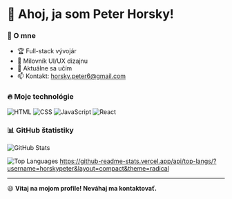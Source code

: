 # 👋 Ahoj, ja som Peter Horsky!

### 🚀 O mne
- 🏆 Full-stack vývojár
- 🎨 Milovník UI/UX dizajnu
- 🌱 Aktuálne sa učím 
- 📫 Kontakt: horsky.peter6@gmail.com

### 🔥 Moje technológie
![HTML](https://img.shields.io/badge/HTML5-E34F26?style=for-the-badge&logo=html5&logoColor=white)
![CSS](https://img.shields.io/badge/CSS3-1572B6?style=for-the-badge&logo=css3&logoColor=white)
![JavaScript](https://img.shields.io/badge/JavaScript-F7DF1E?style=for-the-badge&logo=javascript&logoColor=black)
![React](https://img.shields.io/badge/React-61DAFB?style=for-the-badge&logo=react&logoColor=black)

### 📊 GitHub štatistiky
![GitHub Stats](https://github-readme-stats.vercel.app/api?username=horskypeter&show_icons=true&theme=radical)

![Top Languages](https://github-readme-stats.vercel.app/api/top-langs/?username=horskypeter&layout=compact&theme=radical)
https://github-readme-stats.vercel.app/api/top-langs/?username=horskypeter&layout=compact&theme=radical

---

😃 **Vitaj na mojom profile! Neváhaj ma kontaktovať.**
